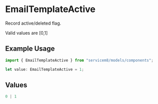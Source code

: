 # EmailTemplateActive

Record active/deleted flag. 

Valid values are [0,1]

## Example Usage

```typescript
import { EmailTemplateActive } from "servicem8/models/components";

let value: EmailTemplateActive = 1;
```

## Values

```typescript
0 | 1
```